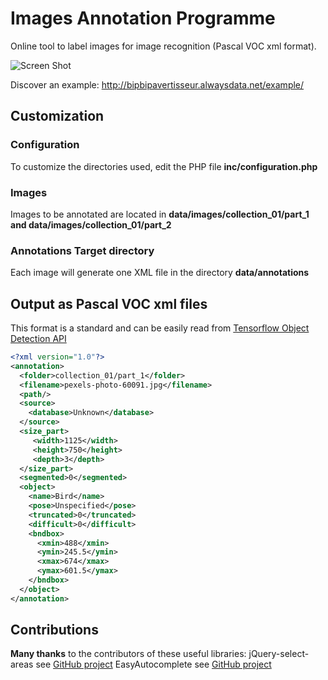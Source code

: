 # Images Annotation Programme
Online tool to label images for image recognition (Pascal VOC xml format).

![Screen Shot](http://bipbipavertisseur.alwaysdata.net/example/images/screen_shot_1.jpg)

Discover an example: http://bipbipavertisseur.alwaysdata.net/example/

## Customization

### Configuration
To customize the directories used, edit the PHP file **inc/configuration.php**

### Images
Images to be annotated are located in **data/images/collection_01/part_1 and data/images/collection_01/part_2**

### Annotations Target directory 
Each image will generate one XML file in the directory **data/annotations**

## Output as Pascal VOC xml files

This format is a standard and can be easily read from [Tensorflow Object Detection API](https://github.com/tensorflow/models/tree/master/object_detection)

```xml
<?xml version="1.0"?>
<annotation>
  <folder>collection_01/part_1</folder>
  <filename>pexels-photo-60091.jpg</filename>
  <path/>
  <source>
    <database>Unknown</database>
  </source>
  <size_part>
     <width>1125</width>
     <height>750</height>
     <depth>3</depth>
  </size_part>
  <segmented>0</segmented>
  <object>
    <name>Bird</name>
    <pose>Unspecified</pose>
    <truncated>0</truncated>
    <difficult>0</difficult>
    <bndbox>
      <xmin>488</xmin>
      <ymin>245.5</ymin>
      <xmax>674</xmax>
      <ymax>601.5</ymax>
    </bndbox>
  </object>
</annotation>
```

## Contributions

**Many thanks** to the contributors of these useful libraries:
jQuery-select-areas see [GitHub project](https://github.com/360Learning/jquery-select-areas)
EasyAutocomplete see [GitHub project](https://github.com/pawelczak/EasyAutocomplete)
